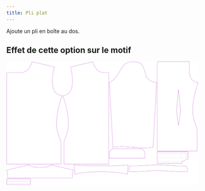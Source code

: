```yaml
---
title: Pli plat
---
```


Ajoute un pli en boîte au dos.


## Effet de cette option sur le motif
![Cette image montre l'effet de cette option en superposant plusieurs variantes qui ont une valeur différente pour cette option](simon_boxpleat_sample.svg "Effet de cette option sur le motif")